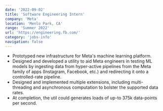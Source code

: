 ```yaml
---
date: '2022-09-02'
title: 'Software Engineering Intern'
company: 'Meta'
location: 'Menlo Park, CA'
range: 'Summer 2022'
url: 'https://engineering.fb.com/'
category: 'jobs-info'
navigation: false
---
```


- Prototyped new infrastructure for Meta's machine learning platform.
- Designed and developed a utility to aid Meta engineers in testing
  ML models by ingesting data from hyper-active pipelines
  from the Meta family of apps (Instagram, Facebook, etc.)
  and redirecting it onto a controlled-rate pipeline.
- Designed and implemented multiple extensions, including
  multi-threading and asynchronous computation to bolster
  the supported data rates.
- At completion, the util could generates loads of up-to 375k
  data-points per second.

